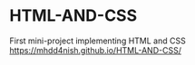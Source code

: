 # HTML-AND-CSS
First mini-project implementing HTML and CSS
https://mhdd4nish.github.io/HTML-AND-CSS/

